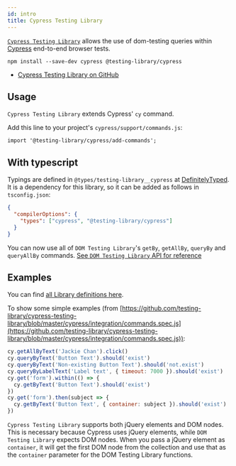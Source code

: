 ```yaml
---
id: intro
title: Cypress Testing Library
---
```


[`Cypress Testing Library`][gh] allows the use of dom-testing queries within
[Cypress](https://cypress.io) end-to-end browser tests.

```
npm install --save-dev cypress @testing-library/cypress
```

- [Cypress Testing Library on GitHub][gh]

## Usage

`Cypress Testing Library` extends Cypress' `cy` command.

Add this line to your project's `cypress/support/commands.js`:

```
import '@testing-library/cypress/add-commands';
```

## With typescript

Typings are defined in `@types/testing-library__cypress` at [DefinitelyTyped](https://github.com/DefinitelyTyped/DefinitelyTyped/tree/master/types/testing-library__cypress).
It is a dependency for this library, so it can be added as
follows in `tsconfig.json`:

```json
{
  "compilerOptions": {
    "types": ["cypress", "@testing-library/cypress"]
  }
}
```

You can now use all of `DOM Testing Library`'s `getBy`, `getAllBy`, `queryBy`
and `queryAllBy` commands.
[See `DOM Testing Library` API for reference](dom-testing-library/api-queries.md)

## Examples

You can find [all Library definitions here](https://github.com/DefinitelyTyped/DefinitelyTyped/tree/master/types/testing-library__cypress/index.d.ts).

To show some simple examples (from
[https://github.com/testing-library/cypress-testing-library/blob/master/cypress/integration/commands.spec.js](https://github.com/testing-library/cypress-testing-library/blob/master/cypress/integration/commands.spec.js)):

```javascript
cy.getAllByText('Jackie Chan').click()
cy.queryByText('Button Text').should('exist')
cy.queryByText('Non-existing Button Text').should('not.exist')
cy.queryByLabelText('Label text', { timeout: 7000 }).should('exist')
cy.get('form').within(() => {
  cy.getByText('Button Text').should('exist')
})
cy.get('form').then(subject => {
  cy.getByText('Button Text', { container: subject }).should('exist')
})
```

`Cypress Testing Library` supports both jQuery elements and DOM nodes. This is
necessary because Cypress uses jQuery elements, while `DOM Testing Library`
expects DOM nodes. When you pass a jQuery element as `container`, it will get
the first DOM node from the collection and use that as the `container` parameter
for the DOM Testing Library functions.

[gh]: https://github.com/testing-library/cypress-testing-library
